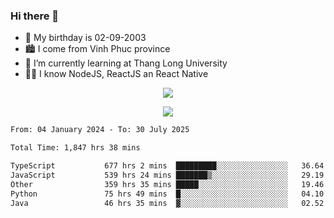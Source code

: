 ### Hi there 👋
- 🎂 My birthday is 02-09-2003
- 🏙️ I come from Vinh Phuc province
- 🌱 I’m currently learning at Thang Long University
- 🧑‍💻 I know NodeJS, ReactJS an React Native
<p align="center"><img src="https://github-readme-stats.vercel.app/api?username=tmquang0209&show_icons=true&theme=gradient"></p>
<p align="center"><img src="https://github-readme-stats.vercel.app/api/top-langs/?username=tmquang0209&hide=scss,css&langs_count=10"></p>
<!--START_SECTION:waka-->

```txt
From: 04 January 2024 - To: 30 July 2025

Total Time: 1,847 hrs 38 mins

TypeScript           677 hrs 2 mins  █████████░░░░░░░░░░░░░░░░   36.64 %
JavaScript           539 hrs 24 mins ███████▒░░░░░░░░░░░░░░░░░   29.19 %
Other                359 hrs 35 mins █████░░░░░░░░░░░░░░░░░░░░   19.46 %
Python               75 hrs 49 mins  █░░░░░░░░░░░░░░░░░░░░░░░░   04.10 %
Java                 46 hrs 35 mins  ▓░░░░░░░░░░░░░░░░░░░░░░░░   02.52 %
```

<!--END_SECTION:waka-->
